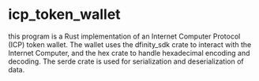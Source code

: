 # icp_token_wallet
 this program is a Rust implementation of an Internet Computer Protocol (ICP) token wallet. The wallet uses the dfinity_sdk crate to interact with the Internet Computer, and the hex crate to handle hexadecimal encoding and decoding. The serde crate is used for serialization and deserialization of data.
